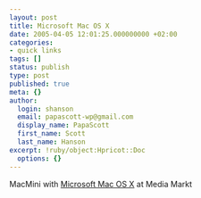 ```yaml
---
layout: post
title: Microsoft Mac OS X
date: 2005-04-05 12:01:25.000000000 +02:00
categories:
- quick links
tags: []
status: publish
type: post
published: true
meta: {}
author:
  login: shanson
  email: papascott-wp@gmail.com
  display_name: PapaScott
  first_name: Scott
  last_name: Hanson
excerpt: !ruby/object:Hpricot::Doc
  options: {}
---
```

<p>MacMini with <a title="Industrial Technology & Witchcraft - das Weblog von TextLab" href="http://www.industrial-technology-and-witchcraft.de/index.php/ITW/14164/">Microsoft Mac OS X</a> at Media Markt</p>

